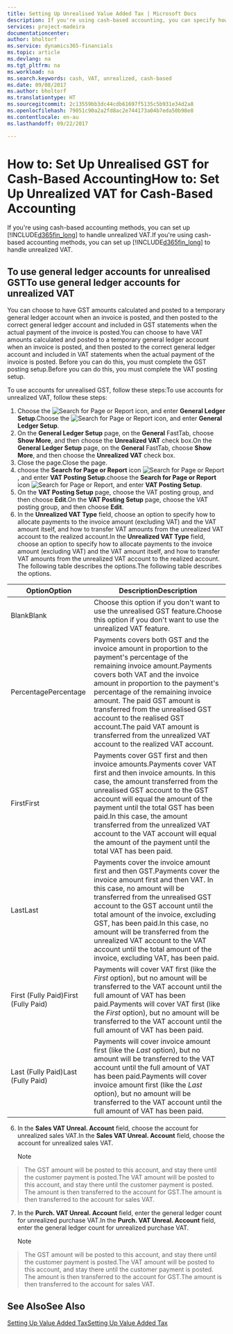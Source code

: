 ```yaml
---
title: Setting Up Unrealised Value Added Tax | Microsoft Docs
description: If you're using cash-based accounting, you can specify how to handle unrealised GST for sales and purchases.
services: project-madeira
documentationcenter: 
author: bholtorf
ms.service: dynamics365-financials
ms.topic: article
ms.devlang: na
ms.tgt_pltfrm: na
ms.workload: na
ms.search.keywords: cash, VAT, unrealized, cash-based
ms.date: 09/08/2017
ms.author: bholtorf
ms.translationtype: HT
ms.sourcegitcommit: 2c13559bb3dc44cdb61697f5135c5b931e34d2a8
ms.openlocfilehash: 79851c90a2a2fd8ac2e744173a04b7eda50b98e8
ms.contentlocale: en-au
ms.lasthandoff: 09/22/2017

---
```


# <a name="how-to-set-up-unrealized-vat-for-cash-based-accounting"></a><span data-ttu-id="c9273-103">How to: Set Up Unrealised GST for Cash-Based Accounting</span><span class="sxs-lookup"><span data-stu-id="c9273-103">How to: Set Up Unrealized VAT for Cash-Based Accounting</span></span>
<span data-ttu-id="c9273-104">If you're using cash-based accounting methods, you can set up [!INCLUDE[d365fin_long](includes/d365fin_long_md.md)] to handle unrealized VAT.</span><span class="sxs-lookup"><span data-stu-id="c9273-104">If you're using cash-based accounting methods, you can set up [!INCLUDE[d365fin_long](includes/d365fin_long_md.md)] to handle unrealized VAT.</span></span>

## <a name="to-use-general-ledger-accounts-for-unrealized-vat"></a><span data-ttu-id="c9273-105">To use general ledger accounts for unrealised GST</span><span class="sxs-lookup"><span data-stu-id="c9273-105">To use general ledger accounts for unrealized VAT</span></span>
<span data-ttu-id="c9273-106">You can choose to have GST amounts calculated and posted to a temporary general ledger account when an invoice is posted, and then posted to the correct general ledger account and included in GST statements when the actual payment of the invoice is posted.</span><span class="sxs-lookup"><span data-stu-id="c9273-106">You can choose to have VAT amounts calculated and posted to a temporary general ledger account when an invoice is posted, and then posted to the correct general ledger account and included in VAT statements when the actual payment of the invoice is posted.</span></span> <span data-ttu-id="c9273-107">Before you can do this, you must complete the GST posting setup.</span><span class="sxs-lookup"><span data-stu-id="c9273-107">Before you can do this, you must complete the VAT posting setup.</span></span>

<span data-ttu-id="c9273-108">To use accounts for unrealised GST, follow these steps:</span><span class="sxs-lookup"><span data-stu-id="c9273-108">To use accounts for unrealized VAT, follow these steps:</span></span>
1. <span data-ttu-id="c9273-109">Choose the ![Search for Page or Report](media/ui-search/search_small.png "Search for Page or Report icon") icon, and enter **General Ledger Setup**.</span><span class="sxs-lookup"><span data-stu-id="c9273-109">Choose the ![Search for Page or Report](media/ui-search/search_small.png "Search for Page or Report icon") icon, and enter **General Ledger Setup**.</span></span> 
2. <span data-ttu-id="c9273-110">On the **General Ledger Setup** page, on the **General** FastTab, choose **Show More**, and then choose the **Unrealized VAT** check box.</span><span class="sxs-lookup"><span data-stu-id="c9273-110">On the **General Ledger Setup** page, on the **General** FastTab, choose **Show More**, and then choose the **Unrealized VAT** check box.</span></span>
3. <span data-ttu-id="c9273-111">Close the page.</span><span class="sxs-lookup"><span data-stu-id="c9273-111">Close the page.</span></span>
4. <span data-ttu-id="c9273-112">choose the **Search for Page or Report** icon ![Search for Page or Report](media/ui-search/search_small.png "Search for Page or Report icon"), and enter **VAT Posting Setup**.</span><span class="sxs-lookup"><span data-stu-id="c9273-112">choose the **Search for Page or Report** icon ![Search for Page or Report](media/ui-search/search_small.png "Search for Page or Report icon"), and enter **VAT Posting Setup**.</span></span> 
5. <span data-ttu-id="c9273-113">On the **VAT Posting Setup** page, choose the VAT posting group, and then choose **Edit**.</span><span class="sxs-lookup"><span data-stu-id="c9273-113">On the **VAT Posting Setup** page, choose the VAT posting group, and then choose **Edit**.</span></span> 
6. <span data-ttu-id="c9273-114">In the **Unrealized VAT Type** field, choose an option to specify how to allocate payments to the invoice amount (excluding VAT) and the VAT amount itself, and how to transfer VAT amounts from the unrealized VAT account to the realized account.</span><span class="sxs-lookup"><span data-stu-id="c9273-114">In the **Unrealized VAT Type** field, choose an option to specify how to allocate payments to the invoice amount (excluding VAT) and the VAT amount itself, and how to transfer VAT amounts from the unrealized VAT account to the realized account.</span></span> <span data-ttu-id="c9273-115">The following table describes the options.</span><span class="sxs-lookup"><span data-stu-id="c9273-115">The following table describes the options.</span></span>

| <span data-ttu-id="c9273-116">Option</span><span class="sxs-lookup"><span data-stu-id="c9273-116">Option</span></span> | <span data-ttu-id="c9273-117">Description</span><span class="sxs-lookup"><span data-stu-id="c9273-117">Description</span></span> |
| --- | --- |
| <span data-ttu-id="c9273-118">Blank</span><span class="sxs-lookup"><span data-stu-id="c9273-118">Blank</span></span> | <span data-ttu-id="c9273-119">Choose this option if you don't want to use the unrealised GST feature.</span><span class="sxs-lookup"><span data-stu-id="c9273-119">Choose this option if you don't want to use the unrealized VAT feature.</span></span> |
| <span data-ttu-id="c9273-120">Percentage</span><span class="sxs-lookup"><span data-stu-id="c9273-120">Percentage</span></span> | <span data-ttu-id="c9273-121">Payments covers both GST and the invoice amount in proportion to the payment's percentage of the remaining invoice amount.</span><span class="sxs-lookup"><span data-stu-id="c9273-121">Payments covers both VAT and the invoice amount in proportion to the payment's percentage of the remaining invoice amount.</span></span> <span data-ttu-id="c9273-122">The paid GST amount is transferred from the unrealised GST account to the realised GST account.</span><span class="sxs-lookup"><span data-stu-id="c9273-122">The paid VAT amount is transferred from the unrealized VAT account to the realized VAT account.</span></span> |
| <span data-ttu-id="c9273-123">First</span><span class="sxs-lookup"><span data-stu-id="c9273-123">First</span></span> | <span data-ttu-id="c9273-124">Payments cover GST first and then invoice amounts.</span><span class="sxs-lookup"><span data-stu-id="c9273-124">Payments cover VAT first and then invoice amounts.</span></span> <span data-ttu-id="c9273-125">In this case, the amount transferred from the unrealised GST account to the GST account will equal the amount of the payment until the total GST has been paid.</span><span class="sxs-lookup"><span data-stu-id="c9273-125">In this case, the amount transferred from the unrealized VAT account to the VAT account will equal the amount of the payment until the total VAT has been paid.</span></span> |
| <span data-ttu-id="c9273-126">Last</span><span class="sxs-lookup"><span data-stu-id="c9273-126">Last</span></span> | <span data-ttu-id="c9273-127">Payments cover the invoice amount first and then GST.</span><span class="sxs-lookup"><span data-stu-id="c9273-127">Payments cover the invoice amount first and then VAT.</span></span> <span data-ttu-id="c9273-128">In this case, no amount will be transferred from the unrealised GST account to the GST account until the total amount of the invoice, excluding GST, has been paid.</span><span class="sxs-lookup"><span data-stu-id="c9273-128">In this case, no amount will be transferred from the unrealized VAT account to the VAT account until the total amount of the invoice, excluding VAT, has been paid.</span></span> |
| <span data-ttu-id="c9273-129">First (Fully Paid)</span><span class="sxs-lookup"><span data-stu-id="c9273-129">First (Fully Paid)</span></span> | <span data-ttu-id="c9273-130">Payments will cover VAT first (like the _First_ option), but no amount will be transferred to the VAT account until the full amount of VAT has been paid.</span><span class="sxs-lookup"><span data-stu-id="c9273-130">Payments will cover VAT first (like the _First_ option), but no amount will be transferred to the VAT account until the full amount of VAT has been paid.</span></span> |
| <span data-ttu-id="c9273-131">Last (Fully Paid)</span><span class="sxs-lookup"><span data-stu-id="c9273-131">Last (Fully Paid)</span></span> | <span data-ttu-id="c9273-132">Payments will cover invoice amount first (like the _Last_ option), but no amount will be transferred to the VAT account until the full amount of VAT has been paid.</span><span class="sxs-lookup"><span data-stu-id="c9273-132">Payments will cover invoice amount first (like the _Last_ option), but no amount will be transferred to the VAT account until the full amount of VAT has been paid.</span></span> |

6. <span data-ttu-id="c9273-133">In the **Sales VAT Unreal. Account** field, choose the account for unrealized sales VAT.</span><span class="sxs-lookup"><span data-stu-id="c9273-133">In the **Sales VAT Unreal. Account** field, choose the account for unrealized sales VAT.</span></span>

    > [!NOTE]  
>   <span data-ttu-id="c9273-134">The GST amount will be posted to this account, and stay there until the customer payment is posted.</span><span class="sxs-lookup"><span data-stu-id="c9273-134">The VAT amount will be posted to this account, and stay there until the customer payment is posted.</span></span> <span data-ttu-id="c9273-135">The amount is then transferred to the account for GST.</span><span class="sxs-lookup"><span data-stu-id="c9273-135">The amount is then transferred to the account for sales VAT.</span></span>
7. <span data-ttu-id="c9273-136">In the **Purch. VAT Unreal. Account** field, enter the general ledger count for unrealized purchase VAT.</span><span class="sxs-lookup"><span data-stu-id="c9273-136">In the **Purch. VAT Unreal. Account** field, enter the general ledger count for unrealized purchase VAT.</span></span>

    > [!NOTE]  
>   <span data-ttu-id="c9273-137">The GST amount will be posted to this account, and stay there until the customer payment is posted.</span><span class="sxs-lookup"><span data-stu-id="c9273-137">The VAT amount will be posted to this account, and stay there until the customer payment is posted.</span></span> <span data-ttu-id="c9273-138">The amount is then transferred to the account for GST.</span><span class="sxs-lookup"><span data-stu-id="c9273-138">The amount is then transferred to the account for sales VAT.</span></span>

## <a name="see-also"></a><span data-ttu-id="c9273-139">See Also</span><span class="sxs-lookup"><span data-stu-id="c9273-139">See Also</span></span>
[<span data-ttu-id="c9273-140">Setting Up Value Added Tax</span><span class="sxs-lookup"><span data-stu-id="c9273-140">Setting Up Value Added Tax</span></span>](finance-setup-vat.md)

